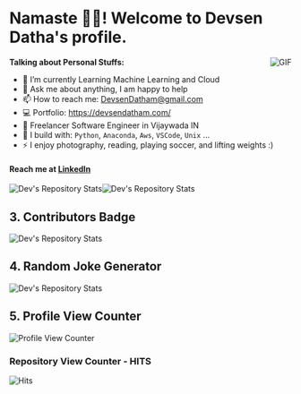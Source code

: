 # Namaste 🙏🏻! Welcome to Devsen Datha's profile.

<img align="right" alt="GIF" src="https://media.giphy.com/media/836HiJc7pgzy8iNXCn/giphy.gif" />
   
**Talking about Personal Stuffs:**

- 🌱 I’m currently Learning Machine Learning and Cloud
- 💬 Ask me about anything, I am happy to help
- 📫 How to reach me: DevsenDatham@gmail.com
- 💻 Portfolio: https://devsendatham.com/
- 🏢 Freelancer Software Engineer  in Vijaywada IN
- 🧰 I build with: `Python`, `Anaconda`, `Aws`, `VSCode`, `Unix` ...
- ⚡ I enjoy photography, reading, playing soccer, and lifting weights :)

#### Reach me at [LinkedIn](www.linkedin.com/in/devsendatha/)

![Dev's Repository Stats](https://github-readme-stats.vercel.app/api?username=Devsendatha&show_icons=true)![Dev's Repository Stats](https://github-readme-stats.vercel.app/api/top-langs/?username=Devsendatha&theme=blue-green)

## 3. Contributors Badge
![Dev's Repository Stats](https://contrib.rocks/image?repo=Devsendatha/Python)
## 4. Random Joke Generator
![Dev's Repository Stats](https://readme-jokes.vercel.app/api)
## 5. Profile View Counter
![Profile View Counter](https://komarev.com/ghpvc/?username=Devsendatha)
### Repository View Counter - HITS
![Hits](https://hitcounter.pythonanywhere.com/count/tag.svg?url=https://github.com/Devsendatha/Python)
